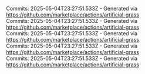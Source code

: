 Commits: 2025-05-04T23:27:51.533Z - Generated via https://github.com/marketplace/actions/artificial-grass
<br>
Commits: 2025-05-04T23:27:51.533Z - Generated via https://github.com/marketplace/actions/artificial-grass
<br>
Commits: 2025-05-04T23:27:51.533Z - Generated via https://github.com/marketplace/actions/artificial-grass
<br>
Commits: 2025-05-04T23:27:51.533Z - Generated via https://github.com/marketplace/actions/artificial-grass
<br>
Commits: 2025-05-04T23:27:51.533Z - Generated via https://github.com/marketplace/actions/artificial-grass
<br>
